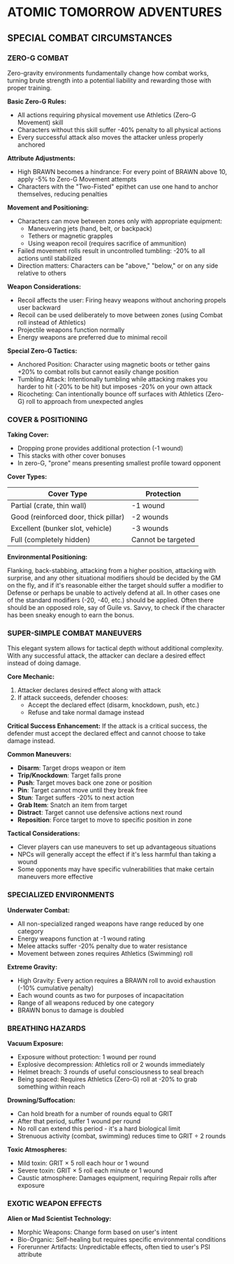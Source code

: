 # ATOMIC TOMORROW ADVENTURES

## SPECIAL COMBAT CIRCUMSTANCES

### ZERO-G COMBAT

Zero-gravity environments fundamentally change how combat works, turning brute strength into a potential liability and rewarding those with proper training.

**Basic Zero-G Rules:**

- All actions requiring physical movement use Athletics (Zero-G Movement) skill
- Characters without this skill suffer -40% penalty to all physical actions
- Every successful attack also moves the attacker unless properly anchored

**Attribute Adjustments:**

- High BRAWN becomes a hindrance: For every point of BRAWN above 10, apply -5% to Zero-G Movement attempts
- Characters with the "Two-Fisted" epithet can use one hand to anchor themselves, reducing penalties

**Movement and Positioning:**

- Characters can move between zones only with appropriate equipment:
  - Maneuvering jets (hand, belt, or backpack)
  - Tethers or magnetic grapples
  - Using weapon recoil (requires sacrifice of ammunition)
- Failed movement rolls result in uncontrolled tumbling: -20% to all actions until stabilized
- Direction matters: Characters can be "above," "below," or on any side relative to others

**Weapon Considerations:**

- Recoil affects the user: Firing heavy weapons without anchoring propels user backward
- Recoil can be used deliberately to move between zones (using Combat roll instead of Athletics)
- Projectile weapons function normally
- Energy weapons are preferred due to minimal recoil

**Special Zero-G Tactics:**

- Anchored Position: Character using magnetic boots or tether gains +20% to combat rolls but cannot easily change position
- Tumbling Attack: Intentionally tumbling while attacking makes you harder to hit (-20% to be hit) but imposes -20% on your own attack
- Ricocheting: Can intentionally bounce off surfaces with Athletics (Zero-G) roll to approach from unexpected angles

### COVER & POSITIONING

**Taking Cover:**

- Dropping prone provides additional protection (-1 wound)
- This stacks with other cover bonuses
- In zero-G, "prone" means presenting smallest profile toward opponent

**Cover Types:**

| Cover Type                           | Protection         |
| ------------------------------------ | ------------------ |
| Partial (crate, thin wall)           | -1 wound           |
| Good (reinforced door, thick pillar) | -2 wounds          |
| Excellent (bunker slot, vehicle)     | -3 wounds          |
| Full (completely hidden)             | Cannot be targeted |

**Environmental Positioning:**

Flanking, back-stabbing, attacking from a higher position, attacking with surprise, and any other situational modifiers should be decided by the GM on the fly, and if it's reasonable either the target should suffer a modifier to Defense or perhaps be unable to actively defend at all. In other cases one of the standard modifiers (-20, -40, etc.) should be applied. Often there should be an opposed role, say of Guile vs. Savvy, to check if the character has been sneaky enough to earn the bonus.

### SUPER-SIMPLE COMBAT MANEUVERS

This elegant system allows for tactical depth without additional complexity. With any successful attack, the attacker can declare a desired effect instead of doing damage.

**Core Mechanic:**

1. Attacker declares desired effect along with attack
2. If attack succeeds, defender chooses:
   - Accept the declared effect (disarm, knockdown, push, etc.)
   - Refuse and take normal damage instead

**Critical Success Enhancement:**
If the attack is a critical success, the defender must accept the declared effect and cannot choose to take damage instead.

**Common Maneuvers:**

- **Disarm**: Target drops weapon or item
- **Trip/Knockdown**: Target falls prone
- **Push**: Target moves back one zone or position
- **Pin**: Target cannot move until they break free
- **Stun**: Target suffers -20% to next action
- **Grab Item**: Snatch an item from target
- **Distract**: Target cannot use defensive actions next round
- **Reposition**: Force target to move to specific position in zone

**Tactical Considerations:**

- Clever players can use maneuvers to set up advantageous situations
- NPCs will generally accept the effect if it's less harmful than taking a wound
- Some opponents may have specific vulnerabilities that make certain maneuvers more effective

### SPECIALIZED ENVIRONMENTS

**Underwater Combat:**

- All non-specialized ranged weapons have range reduced by one category
- Energy weapons function at -1 wound rating
- Melee attacks suffer -20% penalty due to water resistance
- Movement between zones requires Athletics (Swimming) roll

**Extreme Gravity:**

- High Gravity: Every action requires a BRAWN roll to avoid exhaustion (-10% cumulative penalty)
- Each wound counts as two for purposes of incapacitation
- Range of all weapons reduced by one category
- BRAWN bonus to damage is doubled

### BREATHING HAZARDS

**Vacuum Exposure:**

- Exposure without protection: 1 wound per round
- Explosive decompression: Athletics roll or 2 wounds immediately
- Helmet breach: 3 rounds of useful consciousness to seal breach
- Being spaced: Requires Athletics (Zero-G) roll at -20% to grab something within reach

**Drowning/Suffocation:**

- Can hold breath for a number of rounds equal to GRIT
- After that period, suffer 1 wound per round
- No roll can extend this period - it's a hard biological limit
- Strenuous activity (combat, swimming) reduces time to GRIT ÷ 2 rounds

**Toxic Atmospheres:**

- Mild toxin: GRIT × 5 roll each hour or 1 wound
- Severe toxin: GRIT × 5 roll each minute or 1 wound
- Caustic atmosphere: Damages equipment, requiring Repair rolls after exposure

<!-- Vehicle combat section removed for later development -->

### EXOTIC WEAPON EFFECTS

**Alien or Mad Scientist Technology:**

- Morphic Weapons: Change form based on user's intent
- Bio-Organic: Self-healing but requires specific environmental conditions
- Forerunner Artifacts: Unpredictable effects, often tied to user's PSI attribute
